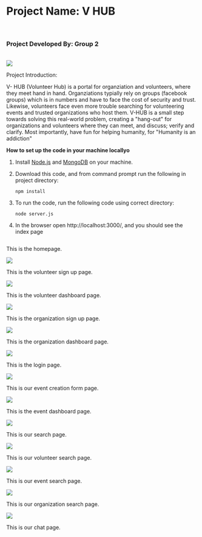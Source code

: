<h1>Project Name: V  HUB</h1><br>
<h3>Project Developed By: Group 2</h3><br>
<img src = "https://github.com/iub-cse-shq/v-hub/blob/master/public/images/logo.png">

Project Introduction:

V- HUB (Volunteer Hub) is a portal for organziation and volunteers, where they meet hand in hand. Organziations typially
rely on groups (facebook groups) which is in numbers and have to face the cost of security and trust.
Likewise, volunteers face even more trouble searching for volunteering events and trusted organizations who host them.
V-HUB is a small step towards solving this real-world problem, creating a "hang-out" for organizations and volunteers
where they can meet, and discuss; verify and clarify. Most importantly, have fun for helping humanity, for 
"Humanity is an addiction"



**How to set up the code in your machine locallyo**

1. Install [Node.js](https://nodejs.org/en/download/) and [MongoDB](https://www.mongodb.com/download-center?jmp=nav) on your machine.

2. Download this code, and from command prompt run the following in project directory:

   `npm install`


3. To run the code, run the following code using correct directory:

    `node server.js`

    
4. In the browser open http://localhost:3000/, and you should see the index page


<img src = "">

This is the homepage.

<img src = "https://github.com/iub-cse-shq/v-hub/blob/master/public/images/readme%20images/v_signup.png">

This is the volunteer sign up page.

<img src = "https://github.com/iub-cse-shq/v-hub/blob/master/public/images/readme%20images/v_dash.png">

This is the volunteer dashboard page.

<img src = "https://github.com/iub-cse-shq/v-hub/blob/master/public/images/readme%20images/o_signup.png">

This is the organization sign up page.

<img src = "https://github.com/iub-cse-shq/v-hub/blob/master/public/images/readme%20images/o_dash.png">

This is the organization dashboard page.

<img src = "https://github.com/iub-cse-shq/v-hub/blob/master/public/images/readme%20images/login.png">

This is the login page.

<img src = "https://github.com/iub-cse-shq/v-hub/blob/master/public/images/readme%20images/c_event.png">

This is our event creation form page.

<img src = "https://github.com/iub-cse-shq/v-hub/blob/master/public/images/readme%20images/e_dash.png">

This is the event dashboard page.

<img src = "https://github.com/iub-cse-shq/v-hub/blob/master/public/images/readme%20images/search.png">

This is our search page.

<img src = "https://github.com/iub-cse-shq/v-hub/blob/master/public/images/readme%20images/s_vol.png">

This is our volunteer search page.

<img src = "https://github.com/iub-cse-shq/v-hub/blob/master/public/images/readme%20images/s_evt.png">

This is our event search page.

<img src = "https://github.com/iub-cse-shq/v-hub/blob/master/public/images/readme%20images/s_org.png">

This is our organization search page.

<img src = "https://github.com/iub-cse-shq/v-hub/blob/master/public/images/readme%20images/chat.png">

This is our chat page.